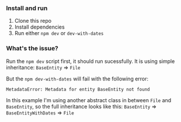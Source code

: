 ### Install and run

1. Clone this repo
2. Install dependencies
3. Run either `npm dev` or `dev-with-dates`

### What's the issue?

Run the `npm dev` script first, it should run sucessfully. It is using simple inheritance: `BaseEntity` => `File`

But the `npm dev-with-dates` will fail with the following error:

```
MetadataError: Metadata for entity BaseEntity not found
```

In this example I'm using another abstract class in between `File` and `BaseEntity`, so the full inheritance looks like this: `BaseEntity` => `BaseEntityWithDates` => `File`
